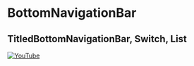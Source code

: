 # BottomNavigationBar
## TitledBottomNavigationBar, Switch, List

[![YouTube](https://img.youtube.com/vi/8WZSrGwJ7Bw/0.jpg)](https://youtu.be/8WZSrGwJ7Bw "BottomNavigationBar | TitledBottomNavigationBar, Switch, List")
